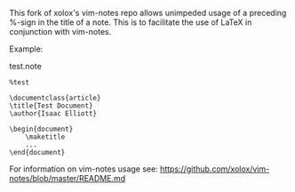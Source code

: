 This fork of xolox's vim-notes repo allows unimpeded usage of a preceding
%-sign in the title of a note. This is to facilitate the use of LaTeX in
conjunction with vim-notes.

Example:

test.note
```TeX
%test

\documentclass{article}
\title{Test Document}
\author{Isaac Elliott}

\begin{document}
    \maketitle
    ...
\end{document}

```

For information on vim-notes usage see: https://github.com/xolox/vim-notes/blob/master/README.md

